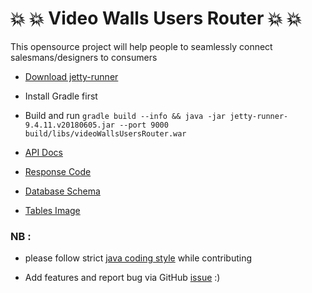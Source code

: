 :boom: :boom: Video Walls Users Router :boom: :boom:
=

This opensource project will help people to seamlessly connect salesmans/designers to consumers 
* [Download jetty-runner](http://repo1.maven.org/maven2/org/eclipse/jetty/jetty-runner/9.1.0.M0/jetty-runner-9.4.10.M0.jar)

* Install Gradle first
 
* Build and run `gradle build --info && java -jar jetty-runner-9.4.11.v20180605.jar --port 9000 build/libs/videoWallsUsersRouter.war`

* [API Docs](https://documenter.getpostman.com/view/4519932/RWEdtLJN)

* [Response Code](https://docs.google.com/spreadsheets/d/e/2PACX-1vRQBYAwqRdtrRPNgMN4ZeUYUMym8-FeVYYL6zJeYjdwAjQSqQx0roVnCqarF8hSL3pSt8dRo14IkxOE/pubhtml)

* [Database Schema](https://docs.google.com/spreadsheets/d/e/2PACX-1vTLQpOj_NTl8DtybGgoKZNP6KBnLKP7pnIqvQiH3-BvmNVBdFVlEKnHQOB60ldtfgSb9cvOcqiyW4NR/pubhtml)

* [Tables Image](https://image.ibb.co/n2uZVJ/Whats_App_Image_2018_06_12_at_13_24_17.jpg)

### NB :
* please follow strict [java coding style](https://github.com/RocketChat/java-code-styles/blob/master/CODING_STYLE.md) while contributing

* Add features and report bug via GitHub [issue](https://github.com/joeydash/videoWallsUsersRouter/issues) :)